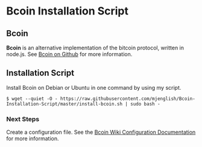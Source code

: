 # Bcoin Installation Script

## Bcoin

**Bcoin** is an alternative implementation of the bitcoin protocol, written in node.js. See [Bcoin on Github](https://github.com/bcoin-org/bcoin) for more information.

## Installation Script

Install Bcoin on Debian or Ubuntu in one command by using my script.

```
$ wget --quiet -O - https://raw.githubusercontent.com/mjenglish/Bcoin-Installation-Script/master/install-bcoin.sh | sudo bash -
```

### Next Steps

Create a configuration file. See the [Bcoin Wiki Configuration Documentation](https://github.com/bcoin-org/bcoin/wiki/Configuration) for more information.
